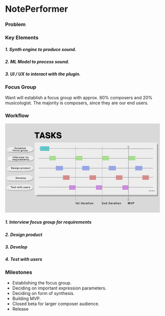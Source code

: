 # **NotePerformer**

### Problem


### Key Elements
##### 1. **Synth engine** *to produce sound.*
##### 2. **ML Model** *to process sound.*
##### 3. **UI / UX** *to interact with the plugin.*

### Focus Group
Want will establish a focus group with approx. 80% composers and 20% musicologist. The majority is composers, since they are our end users.

### Workflow
[<img src="pictures/gantt.png" width="650"/>](pictures/gantt.png)
##### 1. Interview focus group for requirements
##### 2. Design product
##### 3. Develop
##### 4. Test with users


### Milestones
+ Establishing the focus group.
+ Deciding on important expression parameters.
+ Deciding on form of synthesis.
+ Building MVP.
+ Closed beta for larger composer audience.
+ Release
